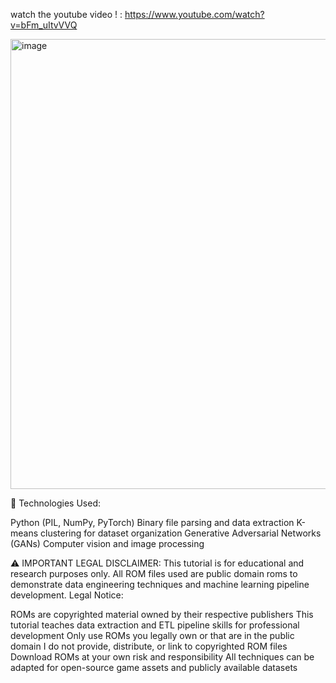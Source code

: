 watch the youtube video ! :
https://www.youtube.com/watch?v=bFm_uItvVVQ

<img width="1280" height="720" alt="image" src="https://github.com/user-attachments/assets/efe19231-68cd-4154-aa11-fcf3b8ea22f4" />



🔧 Technologies Used:

Python (PIL, NumPy, PyTorch)
Binary file parsing and data extraction
K-means clustering for dataset organization
Generative Adversarial Networks (GANs)
Computer vision and image processing

⚠️ IMPORTANT LEGAL DISCLAIMER:
This tutorial is for educational and research purposes only. All ROM files used are public domain roms to demonstrate data engineering techniques and machine learning pipeline development.
Legal Notice:

ROMs are copyrighted material owned by their respective publishers
This tutorial teaches data extraction and ETL pipeline skills for professional development
Only use ROMs you legally own or that are in the public domain
I do not provide, distribute, or link to copyrighted ROM files
Download ROMs at your own risk and responsibility
All techniques can be adapted for open-source game assets and publicly available datasets
